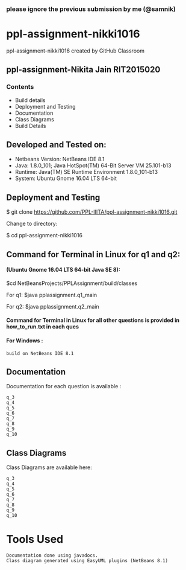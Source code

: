 ### please ignore the previous submission by me (@samnik)

# ppl-assignment-nikki1016
ppl-assignment-nikki1016 created by GitHub Classroom

## ppl-assignment-Nikita Jain RIT2015020

  ### Contents

* Build details  
* Deployment and Testing
* Documentation
* Class Diagrams
* Build Details

## Developed and Tested on:

* Netbeans Version: NetBeans IDE 8.1 
* Java: 1.8.0_101; Java HotSpot(TM) 64-Bit Server VM 25.101-b13
* Runtime: Java(TM) SE Runtime Environment 1.8.0_101-b13
* System: Ubuntu Gnome 16.04 LTS 64-bit


## Deployment and Testing

$ git clone https://github.com/PPL-IIITA/ppl-assignment-nikki1016.git

Change to directory:

$ cd ppl-assignment-nikki1016

## Command for Terminal in Linux  for q1 and q2:
#### (Ubuntu Gnome 16.04 LTS 64-bit Java SE 8):

  $cd NetBeansProjects/PPLAssignment/build/classes
  
  For q1:     $java pplassignment.q1_main
  
  For q2:     $java pplassignment.q2_main
 
 #### Command for Terminal in Linux  for all other questions is provided in how_to_run.txt in each ques
 
#### For Windows :
    build on NetBeans IDE 8.1
    
## Documentation

Documentation for each question is available :
```
q_3
q_4
q_5
q_6
q_7
q_8
q_9
q_10
```
## Class Diagrams

Class Diagrams are available here:
```
q_3
q_4
q_5
q_6
q_7
q_8
q_9
q_10 
```
# Tools Used
```
Documentation done using javadocs.
Class diagram generated using EasyUML plugins (NetBeans 8.1)
```
